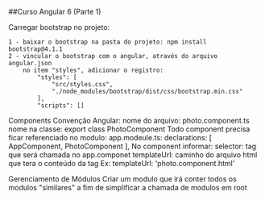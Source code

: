 ##Curso Angular 6 (Parte 1)

Carregar bootstrap no projeto:

	1 - baixar o bootstrap na pasta do projeto: npm install bootstrap@4.1.1
	2 - vincular o bootstrap com o angular, através do arquivo angular.json	
		no item "styles", adicionar o registro:
			"styles": [				
				"src/styles.css",
				"./node_modules/bootstrap/dist/css/bootstrap.min.css"
			],
			"scripts": []
			
Components
	Convenção Angular:
		nome do arquivo: photo.component.ts
		nome na classe: export class PhotoComponent
	Todo component precisa ficar referenciado no modulo:
		app.modeule.ts:
			declarations: [
				AppComponent,
				PhotoComponent
			],
	No component informar:
		selector: tag que será chamada no app.componet
		templateUrl: caminho do arquivo html que tera o conteúdo da tag 
			Ex: templateUrl: 'photo.component.html'

Gerenciamento de Módulos
	Criar um modulo que irá conter todos os modulos "similares" a fim de simplificar a chamada de modulos em root

